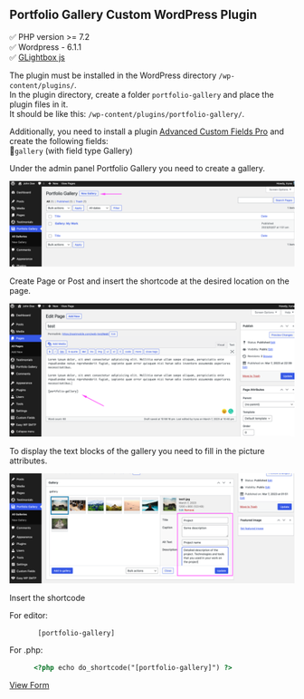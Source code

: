 ## Portfolio Gallery Custom WordPress Plugin

:white_check_mark: PHP version >= 7.2    
:white_check_mark: Wordpress - 6.1.1  
:white_check_mark: [GLightbox js](https://biati-digital.github.io/glightbox/)       

The plugin must be installed in the WordPress directory `/wp-content/plugins/`.    
In the plugin directory, create a folder `portfolio-gallery` and place the plugin files in it.    
It should be like this: `/wp-content/plugins/portfolio-gallery/`.    

Additionally, you need to install a plugin [Advanced Custom Fields Pro](https://www.advancedcustomfields.com/) and create the following fields:    
:small_orange_diamond:`gallery` (with field type Gallery)    

Under the admin panel Portfolio Gallery you need to create a gallery.      

![Screenshort](/img/screen1.png)    

Create Page or Post and insert the shortcode at the desired location on the page.      

![Screenshort](/img/screen2.png)    

To display the text blocks of the gallery you need to fill in the picture attributes.     
      
![Screenshort](/img/screen3.png)    

Insert the shortcode    

For editor:    
```html
       [portfolio-gallery]
```
   
For .php:    

```html
      <?php echo do_shortcode("[portfolio-gallery]") ?>
```

[View Form](https://folio-ira.nastmobile.com/portfolio-gallery/)

